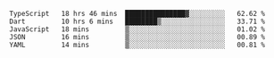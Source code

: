 <!--START_SECTION:waka-->
```text
TypeScript   18 hrs 46 mins  ███████████████▓░░░░░░░░░   62.62 % 
Dart         10 hrs 6 mins   ████████▒░░░░░░░░░░░░░░░░   33.71 % 
JavaScript   18 mins         ▒░░░░░░░░░░░░░░░░░░░░░░░░   01.02 % 
JSON         16 mins         ▒░░░░░░░░░░░░░░░░░░░░░░░░   00.89 % 
YAML         14 mins         ▒░░░░░░░░░░░░░░░░░░░░░░░░   00.81 % 
```
<!--END_SECTION:waka-->